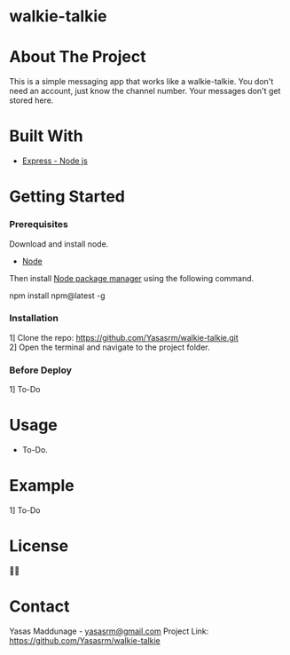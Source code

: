 # walkie-talkie

# About The Project

This is a simple messaging app that works like a walkie-talkie. You don't need an account, just know the channel number. Your messages don't get stored here.

# Built With

<ul dir="auto">
<li><a href="https://expressjs.com/" rel="nofollow">Express - Node js</a></li>
</ul>

# Getting Started

<h3>Prerequisites</h3>

Download and install node.
<ul dir="auto">
  <li><a href="https://nodejs.org/" rel="nofollow">Node</a></li>
</ul>

Then install <a href="https://www.npmjs.com/" rel="nofollow">Node package manager</a> using the following command.

npm install npm@latest -g

<h3>Installation</h3>

1] Clone the repo: https://github.com/Yasasrm/walkie-talkie.git <br>
2] Open the terminal and navigate to the project folder. <br>

<h3>Before Deploy</h3>
1] To-Do

# Usage

 <ul dir="auto">
  <li>To-Do.</li>
</ul>

# Example
1] To-Do

# License
🤷‍♂️

# Contact

Yasas Maddunage - yasasrm@gmail.com
Project Link: https://github.com/Yasasrm/walkie-talkie